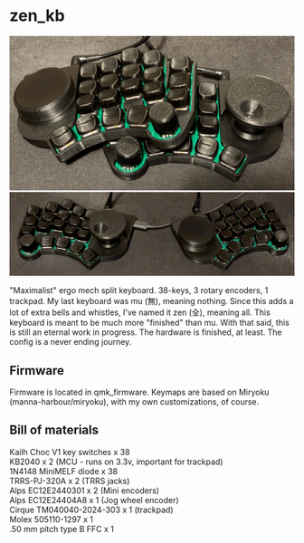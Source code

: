 # zen_kb

<img src="pictures/main.jpeg">
<img src="pictures/full.jpeg">

"Maximalist" ergo mech split keyboard. 38-keys, 3 rotary encoders, 1 trackpad. My last keyboard was mu (無), meaning nothing. Since this adds a lot of extra bells and whistles, I've named it zen (全), meaning all. This keyboard is meant to be much more "finished" than mu. With that said, this is still an eternal work in progress. The hardware is finished, at least. The config is a never ending journey.

## Firmware
Firmware is located in qmk_firmware. Keymaps are based on Miryoku (manna-harbour/miryoku), with my own customizations, of course.

## Bill of materials

Kailh Choc V1 key switches x 38
<br>KB2040 x 2 (MCU - runs on 3.3v, important for trackpad)
<br>1N4148 MiniMELF diode x 38
<br>TRRS-PJ-320A x 2 (TRRS jacks)
<br>Alps EC12E2440301 x 2 (Mini encoders)
<br>Alps EC12E24404A8 x 1 (Jog wheel encoder)
<br>Cirque TM040040-2024-303 x 1 (trackpad)
<br>Molex 505110-1297 x 1
<br>.50 mm pitch type B FFC x 1
